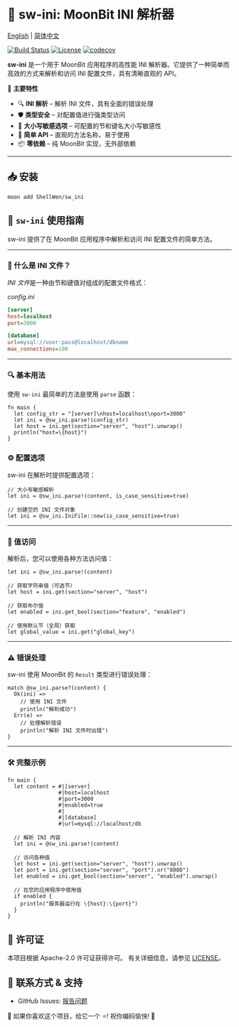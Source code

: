 # 📝 sw-ini: MoonBit INI 解析器

[English](https://github.com/moonbit-community/sw-ini/blob/main/README.md) | [简体中文](https://github.com/moonbit-community/sw-ini/blob/main/README_zh_CN.md)

[![Build Status](https://img.shields.io/github/actions/workflow/status/moonbit-community/sw-ini/check.yaml)](https://github.com/moonbit-community/sw-ini/actions)
[![License](https://img.shields.io/github/license/moonbit-community/sw-ini)](LICENSE)
[![codecov](https://codecov.io/gh/moonbit-community/sw-ini/branch/main/graph/badge.svg)](https://codecov.io/gh/moonbit-community/sw-ini)

**sw-ini** 是一个用于 MoonBit 应用程序的高性能 INI 解析器。它提供了一种简单而高效的方式来解析和访问 INI 配置文件，具有清晰直观的 API。

🚀 **主要特性**

- 🔍 **INI 解析** – 解析 INI 文件，具有全面的错误处理
- 🛡️ **类型安全** – 对配置值进行强类型访问
- 🔄 **大小写敏感选项** – 可配置的节和键名大小写敏感性
- 🎯 **简单 API** – 直观的方法名称，易于使用
- 📦 **零依赖** – 纯 MoonBit 实现，无外部依赖

---

## 📥 安装

```
moon add ShellWen/sw_ini
```

## **🚀 `sw-ini` 使用指南**

sw-ini 提供了在 MoonBit 应用程序中解析和访问 INI 配置文件的简单方法。

---

### **📝 什么是 INI 文件？**

*INI 文件*是一种由节和键值对组成的配置文件格式：

_config.ini_

```ini
[server]
host=localhost
port=3000

[database]
url=mysql://user:pass@localhost/dbname
max_connections=100
```

---

### **🔍 基本用法**

使用 `sw-ini` 最简单的方法是使用 `parse` 函数：

```moonbit
fn main {
  let config_str = "[server]\nhost=localhost\nport=3000"
  let ini = @sw_ini.parse!(config_str)
  let host = ini.get(section="server", "host").unwrap()
  println("host=\{host}")
}
```

### **⚙️ 配置选项**

sw-ini 在解析时提供配置选项：

```moonbit
// 大小写敏感解析
let ini = @sw_ini.parse!(content, is_case_sensitive=true)

// 创建空的 INI 文件对象
let ini = @sw_ini.IniFile::new(is_case_sensitive=true)
```

---

### **🔄 值访问**

解析后，您可以使用各种方法访问值：

```moonbit
let ini = @sw_ini.parse!(content)

// 获取字符串值（可选节）
let host = ini.get(section="server", "host")

// 获取布尔值
let enabled = ini.get_bool(section="feature", "enabled")

// 使用默认节（全局）获取
let global_value = ini.get("global_key")
```

---

### **⚠️ 错误处理**

sw-ini 使用 MoonBit 的 `Result` 类型进行错误处理：

```moonbit
match @sw_ini.parse?(content) {
  Ok(ini) =>
    // 使用 INI 文件
    println("解析成功")
  Err(e) =>
    // 处理解析错误
    println("解析 INI 文件时出错")
}
```

---

### **🛠️ 完整示例**

```moonbit
fn main {
  let content = #|[server]
                #|host=localhost
                #|port=3000
                #|enabled=true
                #|
                #|[database]
                #|url=mysql://localhost/db

  // 解析 INI 内容
  let ini = @sw_ini.parse!(content)

  // 访问各种值
  let host = ini.get(section="server", "host").unwrap()
  let port = ini.get(section="server", "port").or("8080")
  let enabled = ini.get_bool(section="server", "enabled").unwrap()

  // 在您的应用程序中使用值
  if enabled {
    println("服务器运行在 \{host}:\{port}")
  }
}
```

## 📜 许可证

本项目根据 Apache-2.0 许可证获得许可。 有关详细信息，请参见 [LICENSE](https://github.com/moonbit-community/sw-ini/blob/main/LICENSE)。

## 📢 联系方式 & 支持

- GitHub Issues: [报告问题](https://github.com/moonbit-community/sw-ini/issues)

👋 如果你喜欢这个项目，给它一个 ⭐! 祝你编码愉快! 🚀
